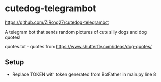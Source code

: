# cutedog-telegrambot

https://github.com/ZiRong27/cutedog-telegrambot

A telegram bot that sends random pictures of cute silly dogs and dog quotes!

quotes.txt - quotes from https://www.shutterfly.com/ideas/dog-quotes/

## Setup
- Replace TOKEN with token generated from BotFather in main.py line 8

